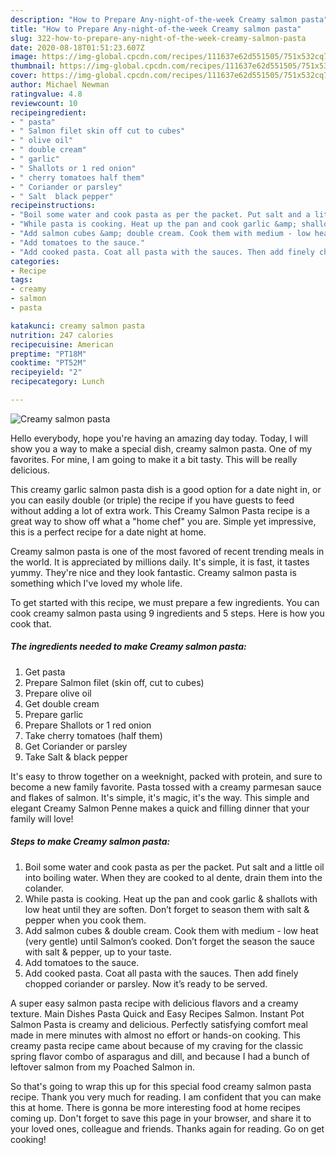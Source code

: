 ```yaml
---
description: "How to Prepare Any-night-of-the-week Creamy salmon pasta"
title: "How to Prepare Any-night-of-the-week Creamy salmon pasta"
slug: 322-how-to-prepare-any-night-of-the-week-creamy-salmon-pasta
date: 2020-08-18T01:51:23.607Z
image: https://img-global.cpcdn.com/recipes/111637e62d551505/751x532cq70/creamy-salmon-pasta-recipe-main-photo.jpg
thumbnail: https://img-global.cpcdn.com/recipes/111637e62d551505/751x532cq70/creamy-salmon-pasta-recipe-main-photo.jpg
cover: https://img-global.cpcdn.com/recipes/111637e62d551505/751x532cq70/creamy-salmon-pasta-recipe-main-photo.jpg
author: Michael Newman
ratingvalue: 4.8
reviewcount: 10
recipeingredient:
- " pasta"
- " Salmon filet skin off cut to cubes"
- " olive oil"
- " double cream"
- " garlic"
- " Shallots or 1 red onion"
- " cherry tomatoes half them"
- " Coriander or parsley"
- " Salt  black pepper"
recipeinstructions:
- "Boil some water and cook pasta as per the packet. Put salt and a little oil into boiling water. When they are cooked to al dente, drain them into the colander."
- "While pasta is cooking. Heat up the pan and cook garlic &amp; shallots with low heat until they are soften. Don’t forget to season them with salt &amp; pepper when you cook them."
- "Add salmon cubes &amp; double cream. Cook them with medium - low heat (very gentle) until Salmon’s cooked. Don’t forget the season the sauce with salt &amp; pepper, up to your taste."
- "Add tomatoes to the sauce."
- "Add cooked pasta. Coat all pasta with the sauces. Then add finely chopped coriander or parsley. Now it’s ready to be served."
categories:
- Recipe
tags:
- creamy
- salmon
- pasta

katakunci: creamy salmon pasta 
nutrition: 247 calories
recipecuisine: American
preptime: "PT18M"
cooktime: "PT52M"
recipeyield: "2"
recipecategory: Lunch

---
```



![Creamy salmon pasta](https://img-global.cpcdn.com/recipes/111637e62d551505/751x532cq70/creamy-salmon-pasta-recipe-main-photo.jpg)

Hello everybody, hope you're having an amazing day today. Today, I will show you a way to make a special dish, creamy salmon pasta. One of my favorites. For mine, I am going to make it a bit tasty. This will be really delicious.

This creamy garlic salmon pasta dish is a good option for a date night in, or you can easily double (or triple) the recipe if you have guests to feed without adding a lot of extra work. This Creamy Salmon Pasta recipe is a great way to show off what a &#34;home chef&#34; you are. Simple yet impressive, this is a perfect recipe for a date night at home.

Creamy salmon pasta is one of the most favored of recent trending meals in the world. It is appreciated by millions daily. It's simple, it is fast, it tastes yummy. They're nice and they look fantastic. Creamy salmon pasta is something which I've loved my whole life.


To get started with this recipe, we must prepare a few ingredients. You can cook creamy salmon pasta using 9 ingredients and 5 steps. Here is how you cook that.

<!--inarticleads1-->

##### The ingredients needed to make Creamy salmon pasta:

1. Get  pasta
1. Prepare  Salmon filet (skin off, cut to cubes)
1. Prepare  olive oil
1. Get  double cream
1. Prepare  garlic
1. Prepare  Shallots or 1 red onion
1. Take  cherry tomatoes (half them)
1. Get  Coriander or parsley
1. Take  Salt &amp; black pepper


It&#39;s easy to throw together on a weeknight, packed with protein, and sure to become a new family favorite. Pasta tossed with a creamy parmesan sauce and flakes of salmon. It&#39;s simple, it&#39;s magic, it&#39;s the way. This simple and elegant Creamy Salmon Penne makes a quick and filling dinner that your family will love! 

<!--inarticleads2-->

##### Steps to make Creamy salmon pasta:

1. Boil some water and cook pasta as per the packet. Put salt and a little oil into boiling water. When they are cooked to al dente, drain them into the colander.
1. While pasta is cooking. Heat up the pan and cook garlic &amp; shallots with low heat until they are soften. Don’t forget to season them with salt &amp; pepper when you cook them.
1. Add salmon cubes &amp; double cream. Cook them with medium - low heat (very gentle) until Salmon’s cooked. Don’t forget the season the sauce with salt &amp; pepper, up to your taste.
1. Add tomatoes to the sauce.
1. Add cooked pasta. Coat all pasta with the sauces. Then add finely chopped coriander or parsley. Now it’s ready to be served.


A super easy salmon pasta recipe with delicious flavors and a creamy texture. Main Dishes Pasta Quick and Easy Recipes Salmon. Instant Pot Salmon Pasta is creamy and delicious. Perfectly satisfying comfort meal made in mere minutes with almost no effort or hands-on cooking. This creamy pasta recipe came about because of my craving for the classic spring flavor combo of asparagus and dill, and because I had a bunch of leftover salmon from my Poached Salmon in. 

So that's going to wrap this up for this special food creamy salmon pasta recipe. Thank you very much for reading. I am confident that you can make this at home. There is gonna be more interesting food at home recipes coming up. Don't forget to save this page in your browser, and share it to your loved ones, colleague and friends. Thanks again for reading. Go on get cooking!
